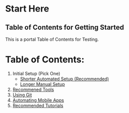 # Start Here
## Table of Contents for Getting Started

This is a portal Table of Contents for Testing.

# Table of Contents:
1. Initial Setup (Pick One)
    - [Shorter Automated Setup (Recommended)](https://github.com/HoldenRiot/getting-started-automation/blob/master/Initial-Setup-Shorter.md)
    - [Longer Manual Setup](https://github.com/HoldenRiot/getting-started-automation/blob/master/Initial-Setup-Longer.md)
2. [Recommened Tools](https://github.com/HoldenRiot/getting-started-automation/blob/master/Recommended-Tools.md)
3. [Using Git](https://github.com/HoldenRiot/getting-started-automation/blob/master/Using-Git.md)
4. [Automating Mobile Apps](https://github.com/HoldenRiot/getting-started-automation/blob/master/Automating-Mobile-Apps.md)
5. [Recommended Tutorials](https://github.com/HoldenRiot/getting-started-automation/blob/master/Recommended-Tutorials.md)